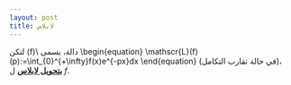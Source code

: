```yaml
---
layout: post
title: لابلاس
---
```



لتكن \(f)\ دالة، يسمى
\begin{equation}
\mathscr{L}(f)(p):=\int_{0}^{+\infty}f(x)e^{-px}dx
\end{equation}
 (في حالة تقارب التكامل)، 
**<u>بتحويل لابلاس</u>**  ل $f$.


<div class="sage">
  <script type="text/x-sage">
x,s = var("x,s")
f = x^2*exp(x) - sin(x)
f.laplace(x,s)
  </script>
</div>
